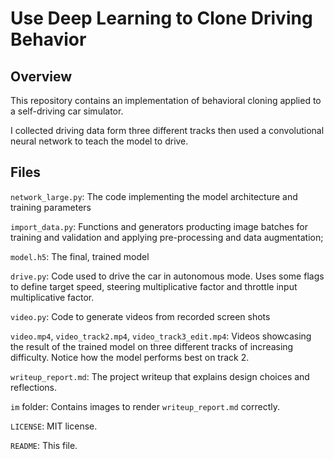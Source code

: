 
# Use Deep Learning to Clone Driving Behavior

Overview
---
This repository contains an implementation of behavioral cloning applied to a self-driving car simulator.

I collected driving data form three different tracks then used a convolutional neural network to teach the model to drive.

## Files

`network_large.py`: The code implementing the model architecture and training parameters

`import_data.py`: Functions and generators producting image batches for training and validation and applying pre-processing and data augmentation;

`model.h5`: The final, trained model

`drive.py`: Code used to drive the car in autonomous mode. Uses some flags to define target speed, steering multiplicative factor and throttle input multiplicative factor.

`video.py`: Code to generate videos from recorded screen shots

`video.mp4`, `video_track2.mp4`, `video_track3_edit.mp4`: Videos showcasing the result of the trained model on three different tracks of increasing difficulty. Notice how the model performs best on track 2.

`writeup_report.md`: The project writeup that explains design choices and reflections.

`im` folder: Contains images to render `writeup_report.md` correctly.

`LICENSE`: MIT license.

`README`: This file.
